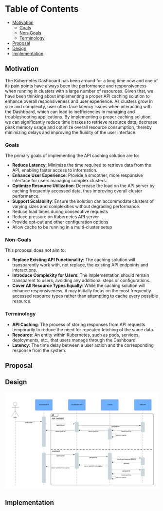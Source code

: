 # Table of Contents
- [Motivation](#motivation)
  - [Goals](#goals)
  - [Non-Goals](#non-goals)
  - [Terminology](#terminology)
- [Proposal](#proposal)
- [Design](#design)
- [Implementation](#implementation)

## Motivation
The Kubernetes Dashboard has been around for a long time now and one of its pain points have always been the performance and responsiveness when running in clusters with a large number of resources. Given that, we have been thinking about implementing a proper API caching solution to enhance overall responsiveness and user experience. As clusters grow in size and complexity, user often face latency issues when interacting with the Dashboard, which can lead to inefficiencies in managing and troubleshooting applications. By implementing a proper caching solution, we can significantly reduce time it takes to retrieve resource data, decrease peak memory usage and optimize overall resource consumption, thereby minimizing delays and improving the fluidity of the user interface.

### Goals
The primary goals of implementing the API caching solution are to:
- **Reduce Latency**:  Minimize the time required to retrieve data from the API, enabling faster access to information.
- **Enhance User Experience**: Provide a smoother, more responsive interface for users managing complex clusters.
- **Optimize Resource Utilization**: Decrease the load on the API server by caching frequently accessed data, thus improving overall cluster performance.
- **Support Scalability**: Ensure the solution can accommodate clusters of varying sizes and complexities without degrading performance.
- Reduce load times during consecutive requests
- Reduce pressure on Kubernetes API server
- Provide opt-out and other configuration options
- Allow cache to be running in a multi-cluster setup 

### Non-Goals
This proposal does not aim to:

- **Replace Existing API Functionality**: The caching solution will transparently work with, not replace, the existing API endpoints and interactions.
- **Introduce Complexity for Users**: The implementation should remain transparent to users, avoiding any additional steps or configurations.
- **Cover All Resource Types Equally**: While the caching solution will enhance responsiveness, it may initially focus on the most frequently accessed resource types rather than attempting to cache every possible resource.

### Terminology
- **API Caching**: The process of storing responses from API requests temporarily to reduce the need for repeated fetching of the same data.
- **Resource**: An entity within Kubernetes, such as pods, services, deployments, etc., that users manage through the Dashboard.
- **Latency**: The time delay between a user action and the corresponding response from the system.

## Proposal
[//]: # (The proposed solution involves implementing a caching layer within the Kubernetes Dashboard that stores API responses for a configurable duration. This caching layer will intercept API requests and serve cached data when available, falling back to the API server only when necessary. The solution will leverage techniques such as time-based expiration and cache invalidation strategies to ensure data freshness while balancing performance.)

## Design
[//]: # (The design of the API caching solution consists of the following components:)

[//]: # ()
[//]: # (Cache Layer: A memory-based or distributed caching solution that stores API responses for quick retrieval.)

[//]: # (Request Interception: Middleware to intercept API requests and determine whether to serve cached data or make a fresh API call.)

[//]: # (Cache Configuration: Settings to define caching policies, including expiration times, resource types to cache, and invalidation triggers.)

[//]: # (Monitoring and Metrics: Tools to track cache hit/miss ratios, response times, and overall performance, enabling ongoing optimization.)

[//]: # (By implementing this design, the Kubernetes Dashboard can significantly improve its responsiveness, leading to a more efficient and enjoyable user experience.)

![Cache Sequence Diagram](../images/cache-sequence-diagram.png)

## Implementation

